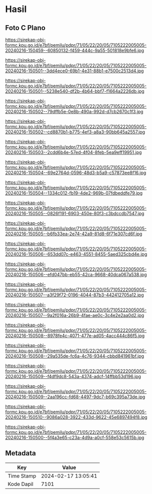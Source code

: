 # Hasil

## Foto C Plano

https://sirekap-obj-formc.kpu.go.id/e7bf/pemilu/pdpr/71/05/22/20/05/7105222005005-20240216-150459--60850132-f459-444c-9a55-501818e9bfe6.jpg

https://sirekap-obj-formc.kpu.go.id/e7bf/pemilu/pdpr/71/05/22/20/05/7105222005005-20240216-150501--3dd4ece0-69b1-4e31-88b1-e7500c2513d4.jpg

https://sirekap-obj-formc.kpu.go.id/e7bf/pemilu/pdpr/71/05/22/20/05/7105222005005-20240216-150501--5238e540-df2b-4b64-bbf7-f1664a2226db.jpg

https://sirekap-obj-formc.kpu.go.id/e7bf/pemilu/pdpr/71/05/22/20/05/7105222005005-20240216-150502--79dffb5e-0e8b-490a-992d-d7cb2670c1f3.jpg

https://sirekap-obj-formc.kpu.go.id/e7bf/pemilu/pdpr/71/05/22/20/05/7105222005005-20240216-150502--cd8870b1-b775-4ef3-a8a3-90bb645a2557.jpg

https://sirekap-obj-formc.kpu.go.id/e7bf/pemilu/pdpr/71/05/22/20/05/7105222005005-20240216-150503--2cdd6b4e-57ed-4f04-8feb-5ea9eff19951.jpg

https://sirekap-obj-formc.kpu.go.id/e7bf/pemilu/pdpr/71/05/22/20/05/7105222005005-20240216-150504--69e2764d-0596-48d3-b5a9-c57873ee8f16.jpg

https://sirekap-obj-formc.kpu.go.id/e7bf/pemilu/pdpr/71/05/22/20/05/7105222005005-20240216-150504--1334c012-fb19-4de2-969b-07fdbeddfe79.jpg

https://sirekap-obj-formc.kpu.go.id/e7bf/pemilu/pdpr/71/05/22/20/05/7105222005005-20240216-150505--0826f191-6903-450e-80f3-c3bdccdb7547.jpg

https://sirekap-obj-formc.kpu.go.id/e7bf/pemilu/pdpr/71/05/22/20/05/7105222005005-20240216-150505--b6fb33ea-2e74-42a9-81d8-6f71e307cd6f.jpg

https://sirekap-obj-formc.kpu.go.id/e7bf/pemilu/pdpr/71/05/22/20/05/7105222005005-20240216-150506--653dd07c-e463-4551-8455-5aed325cbd4e.jpg

https://sirekap-obj-formc.kpu.go.id/e7bf/pemilu/pdpr/71/05/22/20/05/7105222005005-20240216-150506--efd047bb-eb55-42ca-9668-40dca067a538.jpg

https://sirekap-obj-formc.kpu.go.id/e7bf/pemilu/pdpr/71/05/22/20/05/7105222005005-20240216-150507--a3f29f72-0196-4044-87b3-442412705a12.jpg

https://sirekap-obj-formc.kpu.go.id/e7bf/pemilu/pdpr/71/05/22/20/05/7105222005005-20240216-150507--9a2f016a-26b9-4fae-ae0c-3c4e2e2aa0d2.jpg

https://sirekap-obj-formc.kpu.go.id/e7bf/pemilu/pdpr/71/05/22/20/05/7105222005005-20240216-150508--8978fe4c-4071-477e-ad05-4acc444c86f5.jpg

https://sirekap-obj-formc.kpu.go.id/e7bf/pemilu/pdpr/71/05/22/20/05/7105222005005-20240216-150508--29a535de-fc6a-4c76-9344-cbbd841961bf.jpg

https://sirekap-obj-formc.kpu.go.id/e7bf/pemilu/pdpr/71/05/22/20/05/7105222005005-20240216-150509--f4df9dc8-543a-4374-adcf-14ffbb53d196.jpg

https://sirekap-obj-formc.kpu.go.id/e7bf/pemilu/pdpr/71/05/22/20/05/7105222005005-20240216-150509--2aa196cc-fd68-4497-9dc7-b69c395a73de.jpg

https://sirekap-obj-formc.kpu.go.id/e7bf/pemilu/pdpr/71/05/22/20/05/7105222005005-20240216-150510--9086a028-3922-433d-9622-45e6897494f8.jpg

https://sirekap-obj-formc.kpu.go.id/e7bf/pemilu/pdpr/71/05/22/20/05/7105222005005-20240216-150500--5f4a3e65-c23a-4d9a-a0cf-558e53c5615b.jpg


## Metadata

| Key        | Value               |
| ---------- | ------------------- |
| Time Stamp | 2024-02-17 13:05:41 |
| Kode Dapil | 7101                |



